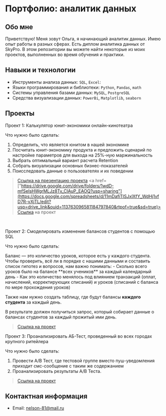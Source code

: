 # Портфолио: аналитик данных
## Обо мне 

Приветствую! Меня зовут Ольга, я начинающий аналитик данных. Имею опыт работы в разных сферах. Есть диплом аналитика данных от SkyPro. В этом репозитории вы можете найти некоторые из моих проектов, выполненных во время обучения и практики.
<br>

## Навыки и технологии
- Инструменты анализа данных: ``SQL``, ``Excel``: 
- Языки программирования и библиотеки: ``Python``, ``Pandas``, ``math`` 
- Системы управления базами данных: ``MySQL``, ``PostgreSQL``
- Средства визуализации данных: ``PowerBi``, ``Matplotlib``, ``seaborn``

## Проекты
<p> Проект 1: Калькулятор юнит-экономики онлайн-кинотеатра</p>
<p>Что нужно было сделать:<p>
<ol>
  <li>Определить, что является юнитом в нашей экономике</li>
  <li>Посчитать юнит-экономику продукта и предложить сценарий по настройке параметров для выхода на 25%-ную маржинальность</li>
  <li>Выбрать оптимальный вариант расчета Retention</li>
  <li>Собрать визуализации основных бизнес-показателей</li>
  <li>Поисследовать данные о пользователях и их поведении</li>
</ol>

> <a href="[https://drive.google.com/drive/folders/11HcEeqniyrCMjuwHZ0GLysX0A2SEv-_x](https://docs.google.com/presentation/d/1nZ3x_-SO5GTKk3QigBA0u-yUWlqcPV9t/edit?usp=drive_link&ouid=113763096581184797840&rtpof=true&sd=true)">Ссылка на презентацию проекта</a>
> <a href=["https://drive.google.com/drive/folders/1wdD-mfSeIsHWgrMLJz8Tv_ClAuP_EAOQ?usp=sharing"](https://docs.google.com/spreadsheets/d/11mDafiTISJxlXfY_WdHj1vfD7R-vXjTL/edit?usp=drive_link&ouid=113763096581184797840&rtpof=true&sd=true)>Ссылка на проект</a>

<br> 

<p> Проект 2: Смоделировать изменение балансов студентов с помощью SQL</p>
<p>Что нужно было сделать:<p>
Баланс — это количество уроков, которое есть у каждого студента. 
Чтобы проверить, всё ли в порядке с нашими данными и составить список гипотез и вопросов, нам важно понимать: 
- Сколько всего уроков было на балансе **всех учеников** за каждый календарный день
- Как это количество менялось под влиянием транзакций (оплат, начислений, корректирующих списаний) и уроков (списаний с баланса по мере прохождения уроков)

Также нам нужно создать таблицу, где будут балансы **каждого студента** за каждый день.

В результате должен получиться запрос, который собирает данные о балансах студентов за каждый прожитый ими день.

> <a href="[https://drive.google.com/drive/folders/1wdD-mfSeIsHWgrMLJz8Tv_ClAuP_EAOQ?usp=sharing](https://docs.google.com/document/d/1DwlFpFXubV7uqSy0mqSet-bbLcQlCjPI/edit?usp=drive_link&ouid=113763096581184797840&rtpof=true&sd=true)">Ссылка на проект</a>

<p>Проект 3: Проанализировать АБ-Тест, проведенный во всех городах крупного ритейлера </p> 
<p>Что нужно было сделать:<p>
<ol>
  <li>Провести A/B Тест, где тестовой группе вместо пуш-уведомления приходит смс-сообщение с таким же содержанием</li>
  <li>Проанализировать результаты A/B Теста.</li>
</ol>

> <a href="https://github.com/Skyproportfolio/data-analytics/tree/main/Проект%20№5">Ссылка на проект</a>

## Контактная информация
- Email: nelson-81@mail.ru
